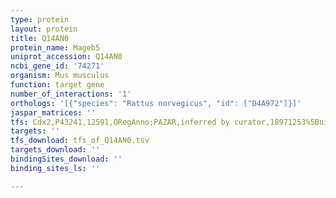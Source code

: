 ```yaml
---
type: protein
layout: protein
title: Q14AN0
protein_name: Mageb5
uniprot_accession: Q14AN0
ncbi_gene_id: '74271'
organism: Mus musculus
function: target gene
number_of_interactions: '1'
orthologs: '[{"species": "Rattus norvegicus", "id": ["D4A972"]}]'
jaspar_matrices: ''
tfs: Cdx2,P43241,12591,ORegAnno;PAZAR,inferred by curator,18971253%5Buid%5D+OR+26578589%5Buid%5D,No
targets: ''
tfs_download: tfs_of_Q14AN0.tsv
targets_download: ''
bindingSites_download: ''
binding_sites_ls: ''

---
```

